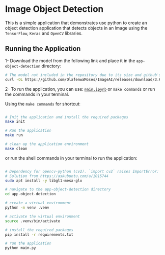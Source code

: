 # Image Object Detection

This is a simple application that demonstrates use python to create an object detection application that detects objects in an Image using the `TensorFlow`, `Keras` and `OpenCV` libraries.

## Running the Application

1- Download the model from the following link and place it in the `app-object-detection` directory:

```bash
# The model not included in the repository due to its size and github's file size limit
curl -OL https://github.com/OlafenwaMoses/ImageAI/releases/download/3.0.0-pretrained/retinanet_resnet50_fpn_coco-eeacb38b.pth
```

2- To run the application, you can use: [`main.ipynb`](main.ipynb) or `make commands` or run the commands in your terminal.

Using the `make commands` for shortcut:

```bash

# Init the application and install the required packages
make init

# Run the application
make run

# clean up the application environment
make clean

```

or run the shell commands in your terminal to run the application:

```bash

# Dependency for opencv-python (cv2). `import cv2` raises ImportError: libGL.so.1: cannot open shared object file: No such file or directory
# Solution from https://askubuntu.com/a/1015744
sudo apt install -y libgl1-mesa-glx

# navigate to the app-object-detection directory
cd app-object-detection

# create a virtual environment
python -m venv .venv

# activate the virtual environment
source .venv/bin/activate  

# install the required packages
pip install -r requirements.txt

# run the application
python main.py

```
